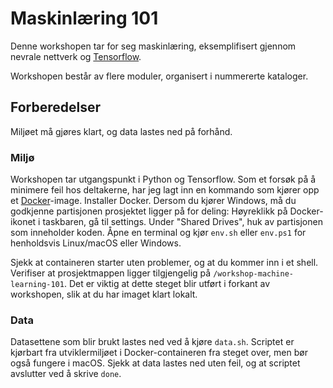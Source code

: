 # Maskinlæring 101
Denne workshopen tar for seg maskinlæring, eksemplifisert gjennom nevrale nettverk og [Tensorflow](https://www.tensorflow.org).

Workshopen består av flere moduler, organisert i nummererte kataloger.

## Forberedelser
Miljøet må gjøres klart, og data lastes ned på forhånd.

### Miljø
Workshopen tar utgangspunkt i Python og Tensorflow. Som et forsøk på å minimere feil hos deltakerne, har jeg lagt inn en kommando som kjører opp et [Docker](https://www.docker.com)-image. Installer Docker. Dersom du kjører Windows, må du godkjenne partisjonen prosjektet ligger på for deling:
Høyreklikk på Docker-ikonet i taskbaren, gå til settings. Under "Shared Drives", huk av partisjonen som inneholder koden.
Åpne en terminal og kjør `env.sh` eller `env.ps1` for henholdsvis Linux/macOS eller Windows.

Sjekk at containeren starter uten problemer, og at du kommer inn i et shell. Verifiser at prosjektmappen ligger tilgjengelig på `/workshop-machine-learning-101`. Det er viktig at dette steget blir utført i forkant av workshopen, slik at du har imaget klart lokalt.

### Data
Datasettene som blir brukt lastes ned ved å kjøre `data.sh`. Scriptet er kjørbart fra utviklermiljøet i Docker-containeren fra steget over, men bør også fungere i macOS. Sjekk at data lastes ned uten feil, og at scriptet avslutter ved å skrive `done`.
